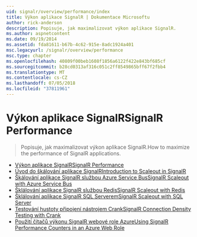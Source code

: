 ```yaml
---
uid: signalr/overview/performance/index
title: Výkon aplikace SignalR | Dokumentace Microsoftu
author: rick-anderson
description: Popisuje, jak maximalizovat výkon aplikace SignalR.
ms.author: aspnetcontent
ms.date: 09/19/2014
ms.assetid: fda81611-b67b-4c62-915e-8adc1924a401
msc.legacyurl: /signalr/overview/performance
msc.type: chapter
ms.openlocfilehash: 40809f00beb1608f1856a6122f422e843bf685cf
ms.sourcegitcommit: b28cd0313af316c051c2ff8549865bff67f2fbb4
ms.translationtype: MT
ms.contentlocale: cs-CZ
ms.lasthandoff: 07/05/2018
ms.locfileid: "37811961"
---
```

<a name="signalr-performance"></a><span data-ttu-id="8d465-103">Výkon aplikace SignalR</span><span class="sxs-lookup"><span data-stu-id="8d465-103">SignalR Performance</span></span>
====================
> <span data-ttu-id="8d465-104">Popisuje, jak maximalizovat výkon aplikace SignalR.</span><span class="sxs-lookup"><span data-stu-id="8d465-104">How to maximize the performance of SignalR applications.</span></span>


- [<span data-ttu-id="8d465-105">Výkon aplikace SignalR</span><span class="sxs-lookup"><span data-stu-id="8d465-105">SignalR Performance</span></span>](signalr-performance.md)
- [<span data-ttu-id="8d465-106">Úvod do škálování aplikace SignalR</span><span class="sxs-lookup"><span data-stu-id="8d465-106">Introduction to Scaleout in SignalR</span></span>](scaleout-in-signalr.md)
- [<span data-ttu-id="8d465-107">Škálování aplikace SignalR službou Azure Service Bus</span><span class="sxs-lookup"><span data-stu-id="8d465-107">SignalR Scaleout with Azure Service Bus</span></span>](scaleout-with-windows-azure-service-bus.md)
- [<span data-ttu-id="8d465-108">Šklálování aplikace SignalR službou Redis</span><span class="sxs-lookup"><span data-stu-id="8d465-108">SignalR Scaleout with Redis</span></span>](scaleout-with-redis.md)
- [<span data-ttu-id="8d465-109">Šklálování aplikace SignalR SQL Serverem</span><span class="sxs-lookup"><span data-stu-id="8d465-109">SignalR Scaleout with SQL Server</span></span>](scaleout-with-sql-server.md)
- [<span data-ttu-id="8d465-110">Testování hustoty připojení nástrojem Crank</span><span class="sxs-lookup"><span data-stu-id="8d465-110">SignalR Connection Density Testing with Crank</span></span>](signalr-connection-density-testing-with-crank.md)
- [<span data-ttu-id="8d465-111">Použití čítačů výkonu SignalR webové role Azure</span><span class="sxs-lookup"><span data-stu-id="8d465-111">Using SignalR Performance Counters in an Azure Web Role</span></span>](using-signalr-performance-counters-in-an-azure-web-role.md)
